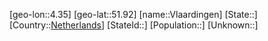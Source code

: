 ﻿---
location: [51.92,4.35]
type: City
tags:
- geo/City


SpocWebEntityId: 35334
isDeleted: false
confidential: public

---
[geo-lon::4.35]
[geo-lat::51.92]
[name::Vlaardingen]
[State::]
[Country::[Netherlands](geo/Continent/Europe/Netherlands.md)]
[StateId::]
[Population::]
[Unknown::]

